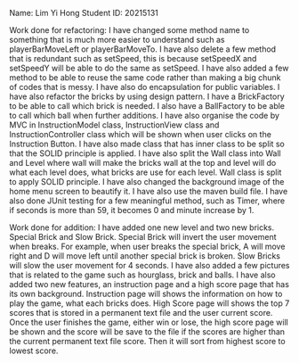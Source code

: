 Name: Lim Yi Hong
Student ID: 20215131

Work done for refactoring:
I have changed some method name to something that is much more easier to understand
such as playerBarMoveLeft or playerBarMoveTo.
I have also delete a few method that is redundant such as setSpeed, this is because
setSpeedX and setSpeedY will be able to do the same as setSpeed.
I have also added a few method to be able to reuse the same code rather than 
making a big chunk of codes that is messy.
I have also do encapsulation for public variables. 
I have also refactor the bricks by using design pattern. I have a BrickFactory to be able to call which brick is needed. 
I also have a BallFactory to be able to call which ball when further additions.
I have also organise the code by MVC in InstructionModel class, InstructionView class and InstructionController class 
which will be shown when user clicks on the Instruction Button.
I have also made class that has inner class to be split so that the SOLID principle is applied.
I have also split the Wall class into Wall and Level where wall will make the bricks wall at the top and level will do what
each level does, what bricks are use for each level. Wall class is split to apply SOLID principle.
I have also changed the background image of the home menu screen to beautify it.
I have also use the maven build file.
I have also done JUnit testing for a few meaningful method, such as Timer, where if seconds is more than 59, it becomes 0 and minute increase by 1.

Work done for addition:
I have added one new level and two new bricks. Special Brick and Slow Brick. Special Brick will invert the user movement when breaks.
For example, when user breaks the special brick, A will move right and D will move left until another special brick is broken. 
Slow Bricks will slow the user movement for 4 seconds. 
I have also added a few pictures that is related to the game such as hourglass, brick and balls.
I have also added two new features, an instruction page and a high score page that has its own background.
Instruction page will shows the information on how to play the game, what each bricks does.
High Score page will shows the top 7 scores that is stored in a permanent text file and the user current score.
Once the user finishes the game, either win or lose, the high score page will be shown and the score will be save to the file
if the scores are higher than the current permanent text file score. Then it will sort from highest score to lowest score.